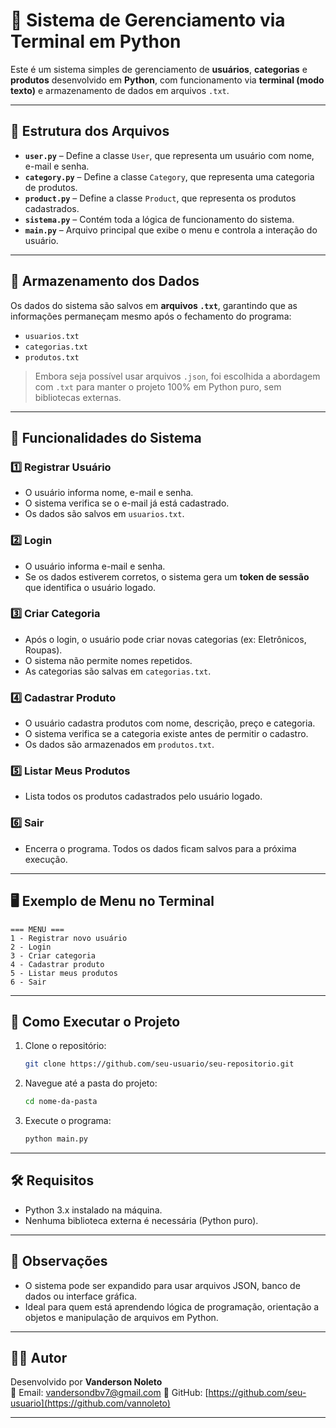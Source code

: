 
# 🐍 Sistema de Gerenciamento via Terminal em Python

Este é um sistema simples de gerenciamento de **usuários**, **categorias** e **produtos** desenvolvido em **Python**, com funcionamento via **terminal (modo texto)** e armazenamento de dados em arquivos `.txt`.

---

## 📁 Estrutura dos Arquivos

- **`user.py`** – Define a classe `User`, que representa um usuário com nome, e-mail e senha.
- **`category.py`** – Define a classe `Category`, que representa uma categoria de produtos.
- **`product.py`** – Define a classe `Product`, que representa os produtos cadastrados.
- **`sistema.py`** – Contém toda a lógica de funcionamento do sistema.
- **`main.py`** – Arquivo principal que exibe o menu e controla a interação do usuário.

---

## 💾 Armazenamento dos Dados

Os dados do sistema são salvos em **arquivos `.txt`**, garantindo que as informações permaneçam mesmo após o fechamento do programa:

- `usuarios.txt`
- `categorias.txt`
- `produtos.txt`

> Embora seja possível usar arquivos `.json`, foi escolhida a abordagem com `.txt` para manter o projeto 100% em Python puro, sem bibliotecas externas.

---

## 🔄 Funcionalidades do Sistema

### 1️⃣ Registrar Usuário
- O usuário informa nome, e-mail e senha.
- O sistema verifica se o e-mail já está cadastrado.
- Os dados são salvos em `usuarios.txt`.

### 2️⃣ Login
- O usuário informa e-mail e senha.
- Se os dados estiverem corretos, o sistema gera um **token de sessão** que identifica o usuário logado.

### 3️⃣ Criar Categoria
- Após o login, o usuário pode criar novas categorias (ex: Eletrônicos, Roupas).
- O sistema não permite nomes repetidos.
- As categorias são salvas em `categorias.txt`.

### 4️⃣ Cadastrar Produto
- O usuário cadastra produtos com nome, descrição, preço e categoria.
- O sistema verifica se a categoria existe antes de permitir o cadastro.
- Os dados são armazenados em `produtos.txt`.

### 5️⃣ Listar Meus Produtos
- Lista todos os produtos cadastrados pelo usuário logado.

### 6️⃣ Sair
- Encerra o programa. Todos os dados ficam salvos para a próxima execução.

---

## 🖥️ Exemplo de Menu no Terminal

```
=== MENU ===
1 - Registrar novo usuário
2 - Login
3 - Criar categoria
4 - Cadastrar produto
5 - Listar meus produtos
6 - Sair
```

---

## 🚀 Como Executar o Projeto

1. Clone o repositório:
   ```bash
   git clone https://github.com/seu-usuario/seu-repositorio.git
   ```

2. Navegue até a pasta do projeto:
   ```bash
   cd nome-da-pasta
   ```

3. Execute o programa:
   ```bash
   python main.py
   ```

---

## 🛠️ Requisitos

- Python 3.x instalado na máquina.
- Nenhuma biblioteca externa é necessária (Python puro).

---

## 📌 Observações

- O sistema pode ser expandido para usar arquivos JSON, banco de dados ou interface gráfica.
- Ideal para quem está aprendendo lógica de programação, orientação a objetos e manipulação de arquivos em Python.

---

## 🧑‍💻 Autor

Desenvolvido por **Vanderson Noleto**  
📧 Email: vandersondbv7@gmail.com 
🔗 GitHub: [https://github.com/seu-usuario](https://github.com/vannoleto)

---


